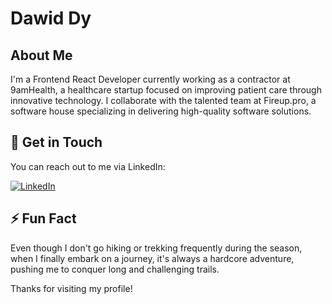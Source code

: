 # Dawid Dy

## About Me

I'm a Frontend React Developer currently working as a contractor at 9amHealth, a healthcare startup focused on improving patient care through innovative technology. I collaborate with the talented team at Fireup.pro, a software house specializing in delivering high-quality software solutions.

## 💬 Get in Touch

You can reach out to me via LinkedIn:

[![LinkedIn](https://img.shields.io/badge/-LinkedIn-blue?style=for-the-badge&logo=LinkedIn&logoColor=white)](https://www.linkedin.com/in/dawiddydlinski)

## ⚡ Fun Fact

Even though I don't go hiking or trekking frequently during the season, when I finally embark on a journey, it's always a hardcore adventure, pushing me to conquer long and challenging trails.

Thanks for visiting my profile!
